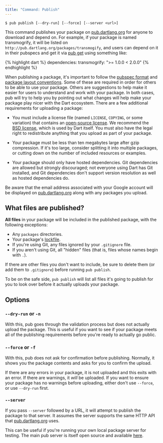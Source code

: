 ```yaml
---
title: "Command: Publish"
---
```


    $ pub publish [--dry-run] [--force] [--server <url>]

This command publishes your package on
[pub.dartlang.org](http://pub.dartlang.org) for anyone to download and depend
on. For example, if your package is named transmogrify, it will be listed on
`http://pub.dartlang.org/packages/transmogify`, and users can depend on it in
their pubspecs and get it via [pub get](pub-get.html) using something
like:

{% highlight dart %}
dependencies:
  transmogrify: ">= 1.0.0 < 2.0.0"
{% endhighlight %}

When publishing a package, it's important to follow the [pubspec
format](pubspec.html) and [package layout conventions](package-layout.html).
Some of these are required in order for others to be able to use your package.
Others are suggestions to help make it easier for users to understand and work
with your package. In both cases, pub will try to help you by pointing out what
changes will help make your package play nicer with the Dart ecosystem. There
are a few additional requirements for uploading a package:

* You must include a license file (named `LICENSE`, `COPYING`, or some
  variation) that contains an [open-source license](http://opensource.org/). We
  recommend the [BSD license](http://opensource.org/licenses/BSD-2-Clause),
  which is used by Dart itself. You must also have the legal right to
  redistribute anything that you upload as part of your package.

* Your package must be less than ten megabytes large after gzip compression. If
  it's too large, consider splitting it into multiple packages, or cutting down
  on the number of included resources or examples.

* Your package should only have hosted dependencies. Git dependencies are
  allowed but strongly discouraged; not everyone using Dart has Git installed,
  and Git dependencies don't support version resolution as well as hosted
  dependencies do.

Be aware that the email address associated with your Google account will be
displayed on [pub.dartlang.org](http://pub.dartlang.org) along with any packages
you upload.

## What files are published?

**All files** in your package will be included in the published package, with
the following exceptions:

* Any `packages` directories.
* Your package's [lockfile](glossary.html#lockfile).
* If you're using Git, any files ignored by your `.gitignore` file.
* If you aren't using Git, all "hidden" files (that is, files whose names begin
  with `.`).

If there are other files you don't want to include, be sure to delete them (or
add them to `.gitignore`) before running `pub publish`.

To be on the safe side, `pub publish` will list all files it's going to publish
for you to look over before it actually uploads your package.

## Options

### `--dry-run` or `-n`

With this, pub goes through the validation process but does not actually upload
the package. This is useful if you want to see if your package meets all of the
publishing requirements before you're ready to actually go public.

### `--force` or `-f`

With this, pub does not ask for confirmation before publishing. Normally, it
shows you the package contents and asks for you to confirm the upload.

If there are any errors in your package, it is not uploaded and this exits with
an error. If there are warnings, it *will* be uploaded. If you want to ensure
your package has no warnings before uploading, either don't use `--force`, or
use `--dry-run` first.

### `--server`

If you pass `--server` followed by a URL, it will attempt to publish the
package to that server. It assumes the server supports the same HTTP API that
[pub.dartlang.org][pubsite] uses.

This can be useful if you're running your own local package server for testing.
The main pub server is itself open source and available [here][pub repo].

[pubsite]: http://pub.dartlang.org
[pub repo]: https://github.com/dart-lang/pub-dartlang
